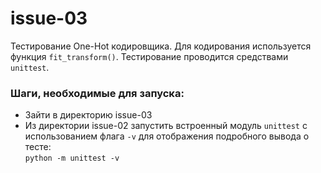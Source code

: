 # issue-03
Тестирование One-Hot кодировщика. Для кодирования используется функция `fit_transform()`.
Тестирование проводится средствами `unittest`.

### Шаги, необходимые для запуска:
- Зайти в директорию issue-03
- Из директории issue-02 запустить встроенный модуль `unittest` с использованием флага `-v` для отображения подробного вывода о тесте:\
```python -m unittest -v```
